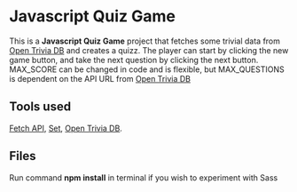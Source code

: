 # Javascript Quiz Game

This is a **Javascript Quiz Game** project that fetches some trivial data from [Open Trivia DB](https://opentdb.com/api_config.php) and creates a quizz. The player can start by clicking the new game button, and take the next question by clicking the next button.
MAX_SCORE can be changed in code and is flexible, but MAX_QUESTIONS  is dependent on the API URL from [Open Trivia DB](https://opentdb.com/api_config.php)

## Tools used
[Fetch API](https://developer.mozilla.org/en-US/docs/Web/API/Fetch_API), [Set](https://developer.mozilla.org/en-US/docs/Web/JavaScript/Reference/Global_Objects/Set), [Open Trivia DB](https://opentdb.com/api_config.php).

## Files
Run command **npm install** in terminal if you wish to experiment with Sass
